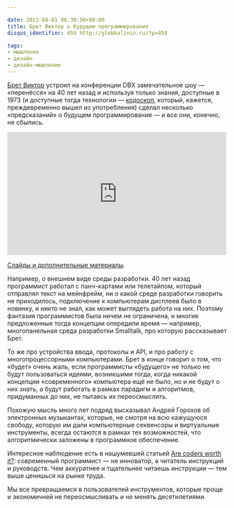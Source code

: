 ```yaml
---

date: 2013-08-01 06:30:50+00:00
title: Брет Виктор о будущем программирования
disqus_identifier: 459 http://glebkalinin.ru/?p=459

tags:
- мышление
- дизайн
- дизайн-мышление
---
```


[Брет Виктор](http://worrydream.com/) устроил на конференции DBX замечательное шоу — «перенёсся» на 40 лет назад и используя только знания, доступные в 1973 (и доступные тогда технологии — [кодоскоп](http://en.wikipedia.org/wiki/Overhead_projector), который, кажется, преждевременно вышел из употребления) сделал несколько «предсказаний» о будущем программирования — и все они, конечно, не сбылись. 

<iframe src="https://player.vimeo.com/video/71278954?title=0&amp;byline=0&amp;portrait=0" width="500" height="281" frameborder="0" webkitAllowFullScreen mozallowfullscreen allowFullScreen></iframe>


[Слайды и дополнительные материалы](http://worrydream.com/#!/dbx).



Например, о внешнем виде среды разработки. 40 лет назад программист работал с панч-картами или телетайпом, который отправлял текст на мейнфрейм, ни о какой среде разработки говорить не приходилось, подключение  к компьютерам дисплеев было в новинку, и никто не знал, как может выглядеть работа на них. Поэтому фантазия программистов была ничем не ограничена, и многие предложенные тогда концепции опередили время — например, многопанельная среда разработки Smalltalk, про которую рассказывает Брет. 

То же про устройства ввода, протоколы и API, и про работу с многопроцессорными компьютерами. Брет в конце говорит о том, что «будет» очень жаль, если программисты «будущего» не только не будут пользоваться идеями, возникшими тогда, когда никакой концепции «современного» компьютера ещё не было, но и не будут о них знать, а будут работать в рамках парадигм и алгоритмов, придуманных до них, не пытаясь их переосмыслить.

Похожую мысль много лет подряд высказывал Андрей Горохов об электронных музыкантах, которые, не смотря на всю кажущуюся свободу, которую им дали компьютерные секвенсоры и виртуальные инструменты, всегда остаются в рамках тех возможностей, что алгоритмически заложены в программное обеспечение.

Интересное наблюдение есть в нашумевшей статьей [Are coders worth it?](http://www.aeonmagazine.com/living-together/james-somers-web-developer-money/): современный программист — не инноватор, а читатель инструкций и руководств. Чем аккуратнее и тщательнее читаешь инструкции — тем выше ценишься на рынке труда.

Мы все превращаемся в пользователей инструментов, которые проще и экономичней не переосмысливать и не менять десятилетиями.
